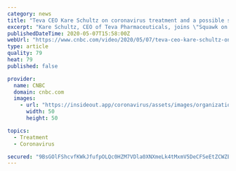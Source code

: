 ```yaml
---
category: news
title: "Teva CEO Kare Schultz on coronavirus treatment and a possible second wave"
excerpt: "Kare Schultz, CEO of Teva Pharmaceuticals, joins \"Squawk on the Street\" to discuss the coronavirus pandemic and treatment."
publishedDateTime: 2020-05-07T15:58:00Z
webUrl: "https://www.cnbc.com/video/2020/05/07/teva-ceo-kare-schultz-on-coronavirus-treatment-and-a-possible-second-wave.html"
type: article
quality: 79
heat: 79
published: false

provider:
  name: CNBC
  domain: cnbc.com
  images:
    - url: "https://insideout.app/coronavirus/assets/images/organizations/cnbc.com-50x50.jpg"
      width: 50
      height: 50

topics:
  - Treatment
  - Coronavirus

secured: "9BsGOlFShcvfKWkJfufpOLQc0HZM7VDla0XNXmeLk4tMxmV5DeCFSeEtZCWZEYMUmwERPggn5lTQ6NGfn9GRb5QWFMHuqXI6E62Y25Sy45J/jp/DgbmaHKe5YmFqr0IUln9B4iy6pxxJxGI+dWBuTvOZxXZpppCJ4rc966TLpYnbD0pkkKScBFrTind89gUByEZ/ivDNu076pSOloy8DRSm0qvkwI3AwDZTlWCG/9q0PuwbHz1izuK7Gpumhp5Q4CsydTSZIC+ExiOi1lTADlZx5bufDBWfUTllq706d1K4utDdFHrGOdmJlyE/Z/Z52sE/p+sxuWC4oEUC7Pkql4uktq29UghEmQQpNrKoDSsN35CbbED9RrJKnFXgPf4lMtF96CWgFwrTmQNurkq9Ndo5WZtqWOg3fENYUYQwhQVs9DUYXm50Bf52cg18oJYxmQPhL6skAmxb4JfIZzerXVYGxn7wfyuab2iLn/j4+yXg=;my4+mSkE4aMQH1QVxyucnw=="
---
```


